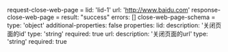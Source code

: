 request-close-web-page =
  lid: 'lid-1'
  url: 'http://www.baidu.com'
response-close-web-page =
  result: "success"
  errors: []
close-web-page-schema =
  type: 'object'
  additional-properties: false
  properties:
    lid: 
      description: '关闭页面的id'
      type: 'string'
      required: true
    url:
      description: '关闭页面的url'
      type: 'string'
      required: true

